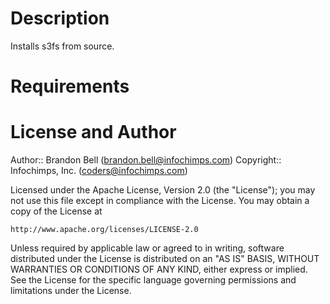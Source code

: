 Description
====

Installs s3fs from source.

Requirements
====

License and Author
====

Author:: Brandon Bell (<brandon.bell@infochimps.com>)
Copyright:: Infochimps, Inc. (<coders@infochimps.com>)

Licensed under the Apache License, Version 2.0 (the "License");
you may not use this file except in compliance with the License.
You may obtain a copy of the License at

    http://www.apache.org/licenses/LICENSE-2.0

Unless required by applicable law or agreed to in writing, software
distributed under the License is distributed on an "AS IS" BASIS,
WITHOUT WARRANTIES OR CONDITIONS OF ANY KIND, either express or implied.
See the License for the specific language governing permissions and
limitations under the License.
